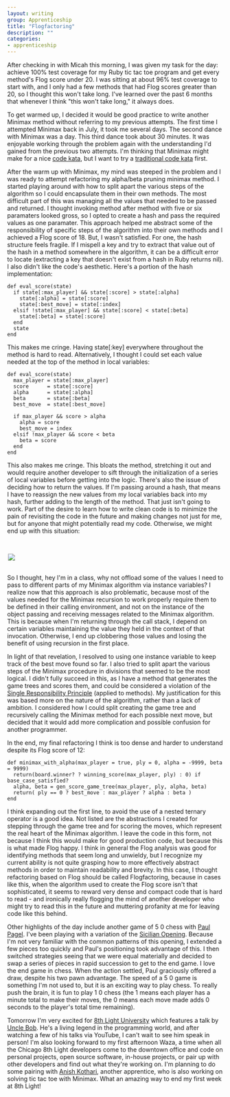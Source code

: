 ```yaml
---
layout: writing
group: Apprenticeship
title: "Flogfactoring"
description: ""
categories:
- apprenticeship
---
```


After checking in with Micah this morning, I was given my task for the day: achieve 100% test coverage for my Ruby tic tac toe program and get every method's Flog score under 20. I was sitting at about 96% test coverage to start with, and I only had a few methods that had Flog scores greater than 20, so I thought this won't take long. I've learned over the past 6 months that whenever I think "this won't take long," it always does.

To get warmed up, I decided it would be good practice to write another Minimax method without referring to my previous attempts. The first time I attempted Minimax back in July, it took me several days. The second dance with Minimax was a day. This third dance took about 30 minutes. It was enjoyable working through the problem again with the understanding I'd gained from the previous two attempts. I'm thinking that Minimax might make for a nice [code kata](http://codekata.pragprog.com/codekata/), but I want to try a [traditional code kata](http://craftsmanship.sv.cmu.edu/exercises/coin-change-kata) first.

After the warm up with Minimax, my mind was steeped in the problem and I was ready to attempt refactoring my alpha/beta pruning minimax method. I started playing around with how to split apart the various steps of the algorithm so I could encapsulate them in their own methods. The most difficult part of this was managing all the values that needed to be passed and returned. I thought invoking method after method with five or six paramaters looked gross, so I opted to create a hash and pass the required values as one paramater. This approach helped me abstract some of the responsibility of specific steps of the algorithm into their own methods and I achieved a Flog score of 18. But, I wasn't satisfied. For one, the hash structure feels fragile. If I mispell a key and try to extract that value out of the hash in a method somewhere in the algorithm, it can be a difficult error to locate (extracting a key that doesn't exist from a hash in Ruby returns nil). I also didn't like the code's aesthetic. Here's a portion of the hash implementation:

    def eval_score(state)
      if state[:max_player] && state[:score] > state[:alpha]
        state[:alpha] = state[:score]
        state[:best_move] = state[:index]
      elsif !state[:max_player] && state[:score] < state[:beta]
        state[:beta] = state[:score]
      end
      state
    end

This makes me cringe. Having state[:key] everywhere throughout the method is hard to read. Alternatively, I thought I could set each value needed at the top of the method in local variables:

    def eval_score(state)
      max_player = state[:max_player]
      score      = state[:score]
      alpha      = state[:alpha]
      beta       = state[:beta]
      best_move  = state[:best_move]

      if max_player && score > alpha
        alpha = score
        best_move = index
      elsif !max_player && score < beta
        beta = score
      end
    end

This also makes me cringe. This bloats the method, stretching it out and would require another developer to sift through the initialization of a series of local variables before getting into the logic. There's also the issue of deciding how to return the values. If I'm passing around a hash, that means I have to reassign the new values from my local variables back into my hash, further adding to the length of the method. That just isn't going to work. Part of the desire to learn how to write clean code is to minimize the pain of revisiting the code in the future and making changes not just for me, but for anyone that might potentially read my code. Otherwise, we might end up with this situation:

[<br /><div style="width: 500px; margin: auto;"><img src="http://me.andering.com/wp-content/uploads/2007/11/reveal_intentions_scaled.jpg" /></div><br />](http://me.andering.com/wp-content/uploads/2007/11/reveal_intentions_scaled.jpg)

So I thought, hey I'm in a class, why not offload some of the values I need to pass to different parts of my Minimax algorithm via instance variables? I realize now that this approach is also problematic, because most of the values needed for the Minimax recursion to work properly require them to be defined in their calling environment, and not on the instance of the object passing and receiving messages related to the Minimax algorithm. This is because when I'm returning through the call stack, I depend on certain variables maintaining the value they held in the context of that invocation. Otherwise, I end up clobbering those values and losing the benefit of using recursion in the first place.

In light of that revelation, I resolved to using one instance variable to keep track of the best move found so far. I also tried to split apart the various steps of the Minimax procedure in divisions that seemed to be the most logical. I didn't fully succeed in this, as I have a method that generates the game trees and scores them, and could be considered a violation of the [Single Responsibility Principle](http://en.wikipedia.org/wiki/Single_responsibility_principle) (applied to methods). My justification for this was based more on the nature of the algorithm, rather than a lack of ambition. I considered how I could split creating the game tree and recursively calling the Minimax method for each possible next move, but decided that it would add more complication and possible confusion for another programmer.

In the end, my final refactoring I think is too dense and harder to understand despite its Flog score of 12:

    def minimax_with_alpha(max_player = true, ply = 0, alpha = -9999, beta = 9999)
      return(board.winner? ? winning_score(max_player, ply) : 0) if base_case_satisfied?
      alpha, beta = gen_score_game_tree(max_player, ply, alpha, beta)
      return( ply == 0 ? best_move : max_player ? alpha : beta )
    end

I think expanding out the first line, to avoid the use of a nested ternary operator is a good idea. Not listed are the abstractions I created for  stepping through the game tree and for scoring the moves, which represent the real heart of the Minimax algorithm. I leave the code in this form, not because I think this would make for good production code, but because this is what made Flog happy. I think in general the Flog analysis was good for identifying methods that seem long and unwieldy, but I recognize my current ability is not quite grasping how to more effectively abstract methods in order to maintain readability and brevity. In this case, I thought refactoring based on Flog should be called Flogfactoring, because in cases like this, when the algorithm used to create the Flog score isn't that sophisticated, it seems to reward very dense and compact code that is hard to read - and ironically really flogging the mind of another developer who might try to read this in the future and muttering profanity at me for leaving code like this behind.

Other highlights of the day include another game of 5 0 chess with [Paul Pagel](http://www.8thlight.com/our-team/paul-pagel). I've been playing with a variation of the [Sicilian Opening](http://en.wikipedia.org/wiki/Sicilian_Defence,_Dragon_Variation). Because I'm not very familiar with the common patterns of this opening, I extended a few pieces too quickly and Paul's positioning took advantage of this. I then switched strategies seeing that we were equal materially and decided to swap a series of pieces in rapid succession to get to the end game. I love the end game in chess. When the action settled, Paul graciously offered a draw, despite his two pawn advantage. The speed of a 5 0 game is something I'm not used to, but it is an exciting way to play chess. To really push the brain, it is fun to play 1 0 chess (the 1 means each player has a minute total to make their moves, the 0 means each move made adds 0 seconds to the player's total time remaining).

Tomorrow I'm very excited for [8th Light University](http://university.8thlight.com/) which features a talk by [Uncle Bob](http://www.8thlight.com/our-team/robert-martin). He's a living legend in the programming world, and after watching a few of his talks via YouTube, I can't wait to see him speak in person! I'm also looking forward to my first afternoon Waza, a time when all the Chicago 8th Light developers come to the downtown office and code on personal projects, open source software, in-house projects, or pair up with other developers and find out what they're working on. I'm planning to do some pairing with [Anish Kothari](http://anishapprentice.wordpress.com/), another apprentice, who is also working on solving tic tac toe with Minimax. What an amazing way to end my first week at 8th Light!
